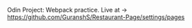 Odin Project: Webpack practice. Live at -> https://github.com/GuranshS/Restaurant-Page/settings/pages
